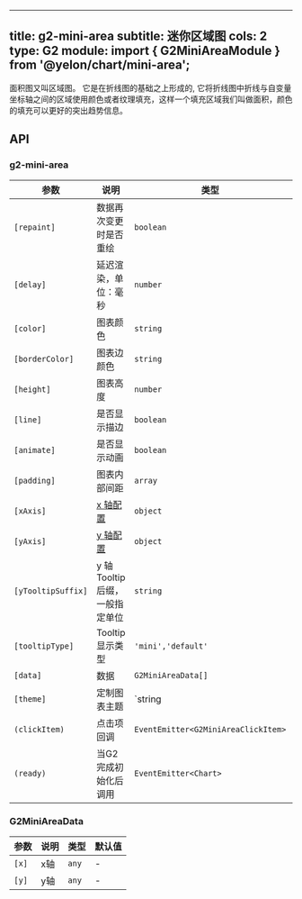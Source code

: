 <!--
 * @Author: cui <devcui@outlook.com>
 * @Editor: microsoft vscode
 * @Date: 2021-11-07 10:02:21
 * @LastEditTime: 2021-11-14 12:59:18
 * @LastEditors: cui <devcui@outlook.com>
 * @Description: empty description 
 * @FilePath: \yelon\packages\chart\mini-area\index.md
 * MIT License Copyright (c) 2017-present 卡色<cipchk@qq.com>
-->
---
title: g2-mini-area
subtitle: 迷你区域图
cols: 2
type: G2
module: import { G2MiniAreaModule } from '@yelon/chart/mini-area';
---

面积图又叫区域图。 它是在折线图的基础之上形成的, 它将折线图中折线与自变量坐标轴之间的区域使用颜色或者纹理填充，这样一个填充区域我们叫做面积，颜色的填充可以更好的突出趋势信息。

## API

### g2-mini-area

| 参数 | 说明 | 类型 | 默认值 |
|----|----|----|-----|
| `[repaint]` | 数据再次变更时是否重绘 | `boolean` | `true` |
| `[delay]` | 延迟渲染，单位：毫秒 | `number` | `0` |
| `[color]` | 图表颜色 | `string` | `rgba(24, 144, 255, 0.2)` |
| `[borderColor]` | 图表边颜色 | `string` | `#1890FF` |
| `[height]` | 图表高度 | `number` | `56` |
| `[line]` | 是否显示描边 | `boolean` | `false` |
| `[animate]` | 是否显示动画 | `boolean` | `true` |
| `[padding]` | 图表内部间距 | `array` | `[8, 8, 8, 8]` |
| `[xAxis]` | [x 轴配置](https://www.yuque.com/antv/g2-docs/api-chart#ef1eaedc) | `object` | - |
| `[yAxis]` | [y 轴配置](https://www.yuque.com/antv/g2-docs/api-chart#ef1eaedc) | `object` | - |
| `[yTooltipSuffix]` | y 轴Tooltip后缀，一般指定单位 | `string` | - |
| `[tooltipType]` | Tooltip显示类型 | `'mini','default'` | `'default'` |
| `[data]` | 数据 | `G2MiniAreaData[]` | - |
| `[theme]` | 定制图表主题 | `string | LooseObject` | - |
| `(clickItem)` | 点击项回调 | `EventEmitter<G2MiniAreaClickItem>` | - |
| `(ready)` | 当G2完成初始化后调用 | `EventEmitter<Chart>` | - |


### G2MiniAreaData

| 参数 | 说明 | 类型 | 默认值 |
|----|----|----|-----|
| `[x]` | x轴 | `any` | - |
| `[y]` | y轴 | `any` | - |
